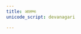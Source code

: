 ```yaml
---
title: आलम्भः
unicode_script: devanagari

---
```


<div class="js_include" url="vedAH/yajuH/taittirIyam/sUtram/ApastambaH/gRhyam/sUtra-pAThaH/vishvAsa-prastutiH/03_vaivAhikaviShayAH/03_10_etAvadgorAlambhasthAnamatithiH.md"  newLevelForH1="2" includeTitle="false"> </div>
